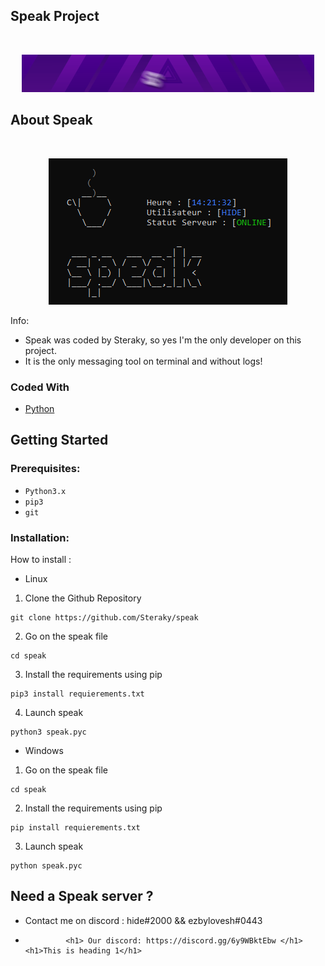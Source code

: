 ## Speak Project

<!-- PROJECT LOGO -->
<br />
<p align="center">
  <a href="https://github.com/Steraky/speak">
    <img src="img/logo.gif" alt="Logo" width="468" height="60">
  </a>
  
<!-- ABOUT THE PROJECT -->
## About Speak

<br />
<p align="center">
  <a href="https://github.com/Steraky/speak">
    <img src="img/unknown.png" alt="Logo" width="382" height="234">
  </a>

Info:
* Speak was coded by Steraky, so yes I'm the only developer on this project.
* It is the only messaging tool on terminal and without logs!

### Coded With
* [Python](https://www.python.org/)

## Getting Started

### Prerequisites:

* ```Python3.x```
* ```pip3```
* ```git```

### Installation:

How to install :

* Linux

1. Clone the Github Repository
  ```
  git clone https://github.com/Steraky/speak
  ```
2. Go on the speak file
  ```
  cd speak
  ```
3. Install the requirements using pip
  ```
  pip3 install requierements.txt
  ```
4. Launch speak
  ```
  python3 speak.pyc
  ```

* Windows

1. Go on the speak file
  ```
  cd speak
  ```
2. Install the requirements using pip
  ```
  pip install requierements.txt
  ```
3. Launch speak
  ```
  python speak.pyc
  ```

## Need a Speak server ?

* Contact me on discord : hide#2000 && ezbylovesh#0443

*              <h1> Our discord: https://discord.gg/6y9WBktEbw </h1>            <h1>This is heading 1</h1>                    
